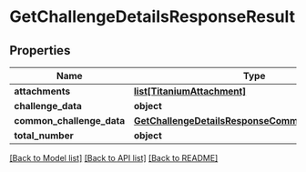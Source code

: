 # GetChallengeDetailsResponseResult


## Properties
Name | Type | Description | Notes
------------ | ------------- | ------------- | -------------
**attachments** | [**list[TitaniumAttachment]**](TitaniumAttachment.md) |  | [optional] 
**challenge_data** | **object** |  | [optional] 
**common_challenge_data** | [**GetChallengeDetailsResponseCommonChallengeData**](GetChallengeDetailsResponseCommonChallengeData.md) |  | [optional] 
**total_number** | **object** |  | [optional] 

[[Back to Model list]](../README.md#documentation-for-models) [[Back to API list]](../README.md#documentation-for-api-endpoints) [[Back to README]](../README.md)


